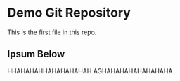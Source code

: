 #  Demo Git Repository

This is the first file in this repo.


## Ipsum Below


HHAHAHAHHAHAHAHAHAH
AGHAHAHAHAHAHAHAHA